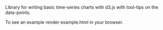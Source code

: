 
Library for writing basic time-series charts with d3.js with tool-tips on the data-points.

To see an example render example.html in your browser.
